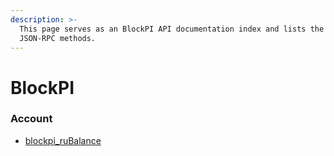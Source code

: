 ```yaml
---
description: >-
  This page serves as an BlockPI API documentation index and lists the available
  JSON-RPC methods.
---
```


# BlockPI

### Account

* [blockpi\_ruBalance](blockpi_rubalance.md)
